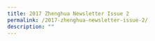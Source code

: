 ```yaml
---
title: 2017 Zhenghua Newsletter Issue 2
permalink: /2017-zhenghua-newsletter-issue-2/
description: ""
---
```

